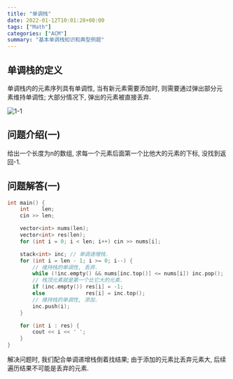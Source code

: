 ```yaml
---
title: "单调栈"
date: 2022-01-12T10:01:28+08:00
tags: ["Math"]
categories: ["ACM"]
summary: "基本单调栈知识和典型例题"
---
```


## 单调栈的定义

单调栈内的元素序列具有单调性, 当有新元素需要添加时, 则需要通过弹出部分元素维持单调性; 大部分情况下, 弹出的元素被直接丢弃.

![1-1](https://axlis.oss-cn-hangzhou.aliyuncs.com/blog/acm/monotonic/1-1.svg)

## 问题介绍(一)

给出一个长度为n的数组, 求每一个元素后面第一个比他大的元素的下标, 没找到返回-1.

## 问题解答(一)

```c++
int main() {
    int    len;
    cin >> len;

    vector<int> nums(len);
    vector<int> res(len);
    for (int i = 0; i < len; i++) cin >> nums[i];

    stack<int> inc; // 单调递增栈.
    for (int i = len - 1; i >= 0; i--) {
        // 维持栈的单调性, 丢弃.
        while (!inc.empty() && nums[inc.top()] <= nums[i]) inc.pop();
        // 栈顶元素就是第一个比它大的元素.
        if (inc.empty()) res[i] = -1;
        else             res[i] = inc.top();
        // 维持栈的单调性, 添加.
        inc.push(i);
    }

    for (int i : res) {
        cout << i << ' ';
    }
}
```

解决问题时, 我们配合单调递增栈倒着找结果; 由于添加的元素比丢弃元素大, 后续遍历结果不可能是丢弃的元素.